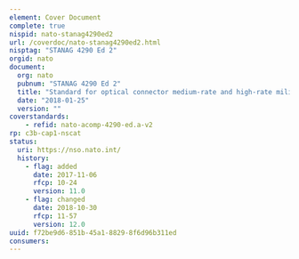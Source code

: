 ```yaml
---
element: Cover Document
complete: true
nispid: nato-stanag4290ed2
url: /coverdoc/nato-stanag4290ed2.html
nisptag: "STANAG 4290 Ed 2"
orgid: nato
document:
  org: nato
  pubnum: "STANAG 4290 Ed 2"
  title: "Standard for optical connector medium-rate and high-rate military tactical link - AComP-4290 Edition A Vers. 1"
  date: "2018-01-25"
  version: ""
coverstandards:
    - refid: nato-acomp-4290-ed.a-v2
rp: c3b-cap1-nscat
status:
  uri: https://nso.nato.int/
  history: 
    - flag: added
      date: 2017-11-06
      rfcp: 10-24
      version: 11.0
    - flag: changed
      date: 2018-10-30
      rfcp: 11-57
      version: 12.0
uuid: f72be9d6-851b-45a1-8829-8f6d96b311ed
consumers:
---
```


